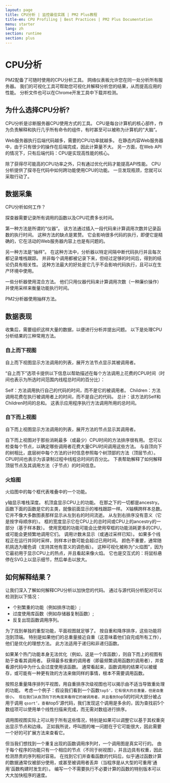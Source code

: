 ```yaml
---
layout: page
title: CPU分析 | 监控最佳实践 | PM2 Plus教程
title-en: CPU Profiling | Best Practices | PM2 Plus Documentation
menu: starter
lang: zh
section: runtime
section: plus
---
```


# CPU分析

PM2配备了可随时使用的CPU分析工具。 网络仪表板允许您在同一处分析所有服务器。 我们的可视化工具可帮助您可视化并解释分析您的结果，从而提高应用的性能。 分析文件也可以在Chrome开发工具中下载并检测。

## 为什么选择CPU分析?

CPU分析是诊断服务器CPU使用方式的工具。 CPU是每台计算机的核心部件，作为负责解释和执行几乎所有命令的组件，有时甚至可以被称为计算机的“大脑”。

Web服务器执行后端代码越多，需要的CPU功率就越多。 在静态内容Web服务器中，由于只有很少的操作在后端完成，因此计算量不大。 另一方面，在Web API的情况下，只有后端代码：CPU是实现高性能的核心。

除了获得尽可能高的CPU功率之外，只有通过优化代码才能提高API性能。 CPU分析提供了探寻在代码中如何跨功能使用CPU的功能。 一旦发现瓶颈，您就可以采取行动了。

## 数据采集

CPU分析如何工作？

探查器需要记录所有调用的函数以及CPU花费多长时间。
 
第一种方法是所谓的“仪器”。 该方法通过插入一段代码来计算调用次数并记录函数的执行时间。 这种方法的缺点是累赘。 它会影响很多代码的执行，即便它是精确的，它在活动的Web服务器内容上也是有问题的。

另一种方法是“抽样”。 在这种方法中，分析器以特定间隔中断代码执行并且每次都记录堆栈跟踪。 并非每个调用都被记录下来，但经过足够的时间后，得到的结论仍具有相关性。 这种方法最大的好处是它几乎不会影响代码执行，且可以在生产环境中使用。

一些分析器使用混合方法。 他们只用仪器代码来计算调用次数（一种廉价操作）并使用采样来衡量功能执行时间。

PM2分析器使用抽样方法。

## 数据表现

收集后，需要组织这样大量的数据，以便进行分析并提出问题。 以下是处理CPU分析结果的三种常用方法。

### 自上而下视图

自上而下视图显示方法调用的列表，展开方法节点显示其被调用者。

“自上而下”选项卡提供以下信息以帮助描述在每个方法调用上花费的CPU时间（时间也表示为所选时间范围内线程总时间的百分比）：

Self：方法调用执行自己的代码的时间，而不是它的被调用者。
Children：方法调用花费在执行被调用者上的时间，而不是自己的代码。
总计：该方法的Self和Children时间的总和。 这表示应用程序执行方法调用所用的总时间。

### 自下而上视图
 
自下而上视图显示方法调用的列表，展开方法的节点显示其调用者。

自下而上视图对于那些消耗最多（或最少）CPU时间的方法排序很有用。 您可以检查每个节点，以确定哪些调用者花费大量CPU时间调用这些方法。 与自顶向下的树相比，底层树中每个方法的计时信息参照每个树顶部的方法（顶层节点）。 CPU时间也表示为该录制过程中线程总时间的百分比。 下表帮助解释了如何解释顶层节点及其调用方法（子节点）的时间信息。

### 火焰图

火焰图中的每个框代表堆叠中的一个功能。

y轴显示堆栈深度。 机顶盒显示CPU上的功能。 在那之下的一切都是ancestry。 函数下面的函数是它的主类，就像前面显示的堆栈跟踪一样。
X轴横跨样本总数。 它并不像大多数图表那样显示从左到右的时间流逝。 从左到右排序没有意义（它是按字母顺序的）。
框的宽度显示它在CPU上的总时间或CPU上的ancestry的一部分（基于样本数）。 使用宽框的功能可能会比使用窄框的功能消耗更多的CPU，或可能会更频繁地调用它们。 调用计数未显示（或通过采样已知）。
如果多个线程正在运行并同时采样，则样本计数可能会超过已用时间。
颜色不重要，通常随机挑选为暖色调（支持其他有意义的调色板）。 这种可视化被称为“火焰图”，因为它最初用于显示CPU上的热点，并且看起来像火焰。 它也是交互式的：将鼠标悬停在SVG上以显示细节，然后单击以放大。

## 如何解释结果？

让我们深入了解如何解释CPU分析以加快您的代码。 通过与源代码分析配对可以检测到以下情况：

- 个别繁重的功能（例如排序功能）;
- 过度使用库函数（例如存储器复制函数）;
- 反复出现函数调用序列。

为了找到单独的重型功能，平面视图就足够了。 按自重和降序排序，这些功能将泡到顶端。 特别是如果他们的总重量接近自重（这意味着他们自完成所有工作），他们是优化的理想方法。 此方法适用于递归和非递归函数。

如果某个热门功能本身无法优化（例如，这是一个库函数），则自下而上的视图有助于查看其调用者。 获得最多权重的调用者（即最频繁调用函数的调用者），并查看源代码中为什么会过度使用该函数。 通常看起来，函数调用的结果可以被缓存，或可能有一种更有效的方法来做同样的事情，根本不需要调用函数。

按照总重量降序排列平视图，用自重排序次级视图也可以揭示由不适当导致重处理的功能。 考虑一个例子：假设我们看到一个函数`top5'，它有很大的总重量，但是自重很小。 现在我们从自顶向下的角度来看待它的被调用者，并且看到`top5的时间大部分被占用于调用 `qsort’。查看`top5'源代码，我们发现这个调用是多余的，因为查找前5个数组项可以使用单个线性扫描来完成，而无需对数组进行排序。

调用图视图实际上可以用于所有这些情况，特别是如果可以调整它以基于其权重突出显示节点和边缘。 正如我所说，呼叫图的唯一问题在于它可能很大，因此需要一个好的可扩展方法来查看它。

但当我们想找到一个重复出现的函数调用序列时，一个调用图是真实可行的。 由于每个程序的功能只有一个相应的节点（不同于树视图），并且边具有权重，因此检测昂贵的序列相对容易。 在找到它们并查看函数的代码后，似乎通过函数计算的数据通常仅被部分使用，或甚至被调用者丢弃（当程序是从大型的可重用'通用'函数构建时发生的）。 编写一个不需要执行不必要计算的函数的特别版本可以大大加快程序的速度。